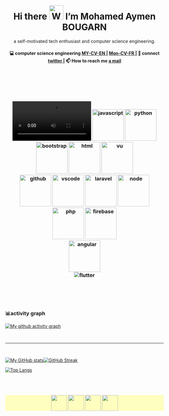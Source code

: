 <!---
mohamedbougarn/mohamedbougarn is a ✨ special ✨ repository because its `README.md` (this file) appears on your GitHub profile.
You can click the Preview link to take a look at your changes.
--->
<h1 align="center"> Hi there <img src="https://raw.githubusercontent.com/nixin72/nixin72/master/wave.gif" 
         alt="Waving hand animated gif"
         height="45"
         width="45" /> I’m Mohamed Aymen BOUGARN</h1>

<p align="center">
a self-motivated tech enthusiast and computer science engineering.
</p>

<h4 align="center">
💻 computer science engineering <a href="https://drive.google.com/file/d/1XDl4wOW12xjJdL1AJTcnaOunuDGCg7a0/view?usp=share_link">MY-CV-EN </a> | <a href="https://drive.google.com/file/d/1TbVT50VWbBPF9PVoOpoVACHMaMVKcLpF/view?usp=share_link">Mon-CV-FR </a> | 💬 connect <a href="https://twitter.com/AymenBOUGARN">twitter </a> | 📫 How to reach me <a href="https://mail.google.com/mail/u/0/#inbox?compose=GTvVlcSDbSFGrVVLdFGbjprrxhfsKNSmZkqtzwwpVdWzThLMnkfFGcPqwTLVXSHCrLSHDdzppKwhM"> a mail</a>
</h4>
<p  align="center">
<!--<a href="https://akasrai.github.io/">https://akasrai.github.io</a>-->
</p>
<br/>
<h3 align="center">
<br>
<br>
<p align="center">
<video controls width="250">
    <source src="https://giphy.com/embed/NiwZ9THiCOodYySoSh/video"
            type="video/mp4">
    Sorry, your browser doesn't support embedded videos.
</video>


  <img src="https://media3.giphy.com/media/ln7z2eWriiQAllfVcn/200w.webp" alt="javascript" width="100">
  <img src="https://i.giphy.com/media/LMt9638dO8dftAjtco/200.webp" alt="python" width="100">
  <img src="https://media2.giphy.com/media/Sr8xDpMwVKOHUWDVRD/giphy.webp" alt="bootstrap" width="100"><!--angular logo-->
   <img src="https://media3.giphy.com/media/XAxylRMCdpbEWUAvr8/200w.webp" alt="html" width="100">
  <img src="https://i.giphy.com/media/VgGthkhUvGgOit7Y9i/200.webp" alt="vu" width="100"><br>
  <img src="https://i.giphy.com/media/KzJkzjggfGN5Py6nkT/200.webp" alt="github" width="100">
  <img src="https://i.giphy.com/media/IdyAQJVN2kVPNUrojM/200.webp" alt="vscode" width="100">
  <img src="https://media3.giphy.com/media/kHlrPbN9zaoOo7KXDo/200w.webp" alt="laravel" width="100">
  <img src="https://media1.giphy.com/media/kdFc8fubgS31b8DsVu/200.webp" alt="node" width="100"><br>
  <img src="https://media0.giphy.com/media/JqDcpPX8vWahUny0pE/200.webp" alt="php" width="100">
  <img src="https://media4.giphy.com/media/Ri2TUcKlaOcaDBxFpY/200.webp" alt="firebase" width="100"><br>
  <img src="https://media0.giphy.com/media/XEDIHHp3i8bVoEdxd7/200.webp"  alt="angular" width="100"><br>
  <img src="https://media.giphy.com/media/TLaDluUpSbCKsSskMm/200.webp" alt="flutter" ><br> <br>
  <br>
</p>
<br>

### 📊activity graph 
[![My github activity graph](https://github-readme-activity-graph.vercel.app/graph?username=mohamedbougarn&theme=github-compact)]([https://github.com/mohamedbougarn/github-readme-activity-graph](https://github.com/mohamedbougarn))

<br>
<hr style="width=50%;">
<br>



            
[![My GitHub stats](https://github-readme-stats.vercel.app/api?username=mohamedbougarn&show_icons=true&theme=radical)![GitHub Streak](http://github-readme-streak-stats.herokuapp.com?user=mohamedbougarn&theme=radical&hide_border=true)](https://github-readme-stats.vercel.app/api?username=mohamedbougarn&show_icons=true&theme=radical) 

<!--[![GitHub Streak](http://github-readme-streak-stats.herokuapp.com?user=mohamedbougarn&theme=radical&hide_border=true)](https://git.io/streak-stats)-->
         

       

 


[![Top Langs](https://github-readme-stats.vercel.app/api/top-langs/?username=mohamedbougarn&hide=html,c,css,blade&theme=radical&hide_border=true)](https://github.com/anuraghazra/github-readme-stats)


<br>
<br>
<h3 align="center"  style="background-color:rgba(255, 255, 128, .5);">
<a href="https://twitter.com/AymenBOUGARN" ><img align="center" src="https://media.giphy.com/media/h2ejccV0wxvPnOch27/giphy.gif" height="50" width="50" /></a>
<a href="https://www.linkedin.com/in/mohamed-aymen-bougarn-567480165/"><img align="center" src="https://i.pinimg.com/originals/de/b4/6f/deb46f02a59e3b3a2aa58fac16290d63.gif" height="50" width="50" /></a>
<a href="https://www.instagram.com/aymen_bougarn9/"><img align="center" src="https://media.giphy.com/media/cJXlcXMGevIIETJAYk/giphy.gif" height="50" width="50" /></a>
 <!--https://dev.to/dephraiim--> 
 <!--<a href="#" target="_blank"><img align="center" src="https://cdn.jsdelivr.net/npm/simple-icons@3.0.1/icons/dev-dot-to.svg"  height="50" width="50" /></a>
<a href="#" target="_blank"><img align="center" src="https://cdn.jsdelivr.net/npm/simple-icons@3.0.1/icons/stackoverflow.svg"  height="50" width="50" /></a>-->
<a href="#" target="_blank"><img align="center" src="https://media.giphy.com/media/XEy1qyv7GdLpmqHEPV/giphy.gif"  height="50" width="50" /></a>
  
  </h3>
<br>
  
  
</h3>
